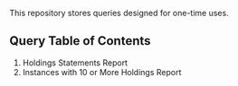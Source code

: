 This repository stores queries designed for one-time uses.

## Query Table of Contents
1. Holdings Statements Report
2. Instances with 10 or More Holdings Report
